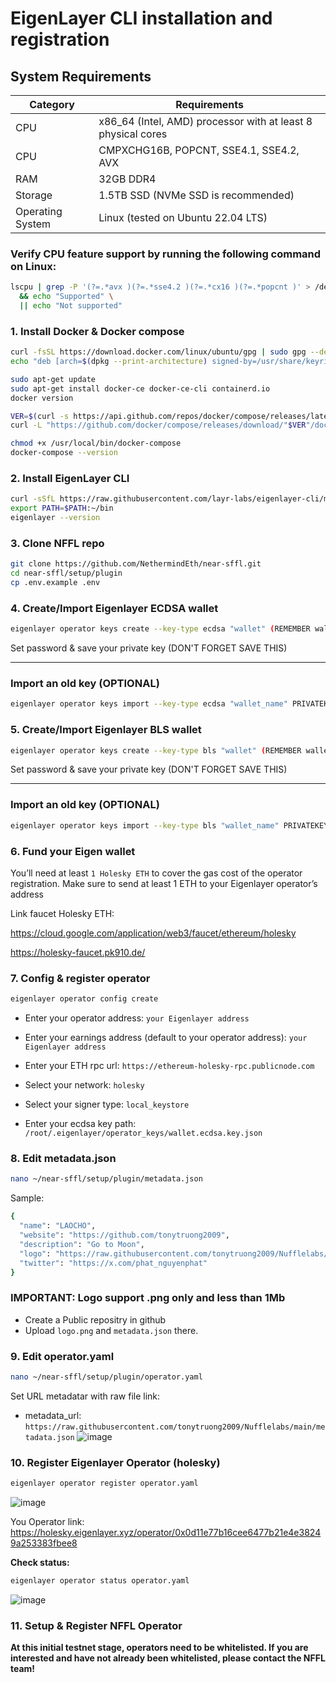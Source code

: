 # EigenLayer CLI installation and registration

## System Requirements
| Category | Requirements |
| ------------ | ------------ |
| CPU | x86_64 (Intel, AMD) processor with at least 8 physical cores |
| CPU | CMPXCHG16B, POPCNT, SSE4.1, SSE4.2, AVX |
| RAM | 32GB DDR4 |
| Storage | 1.5TB SSD (NVMe SSD is recommended) |
| Operating System	 | 	Linux (tested on Ubuntu 22.04 LTS) |

### Verify CPU feature support by running the following command on Linux:
```bash
lscpu | grep -P '(?=.*avx )(?=.*sse4.2 )(?=.*cx16 )(?=.*popcnt )' > /dev/null \
  && echo "Supported" \
  || echo "Not supported"
```


### 1. Install Docker & Docker compose
```bash
curl -fsSL https://download.docker.com/linux/ubuntu/gpg | sudo gpg --dearmor -o /usr/share/keyrings/docker-archive-keyring.gpg
echo "deb [arch=$(dpkg --print-architecture) signed-by=/usr/share/keyrings/docker-archive-keyring.gpg] https://download.docker.com/linux/ubuntu $(lsb_release -cs) stable" | sudo tee /etc/apt/sources.list.d/docker.list > /dev/null

sudo apt-get update
sudo apt-get install docker-ce docker-ce-cli containerd.io
docker version
```
```bash
VER=$(curl -s https://api.github.com/repos/docker/compose/releases/latest | grep tag_name | cut -d '"' -f 4)
curl -L "https://github.com/docker/compose/releases/download/"$VER"/docker-compose-$(uname -s)-$(uname -m)" -o /usr/local/bin/docker-compose

chmod +x /usr/local/bin/docker-compose
docker-compose --version
```


### 2. Install EigenLayer CLI
```bash
curl -sSfL https://raw.githubusercontent.com/layr-labs/eigenlayer-cli/master/scripts/install.sh | sh -s
export PATH=$PATH:~/bin
eigenlayer --version
```


### 3. Clone NFFL repo
```bash
git clone https://github.com/NethermindEth/near-sffl.git
cd near-sffl/setup/plugin
cp .env.example .env
```


### 4. Create/Import Eigenlayer ECDSA wallet
```bash
eigenlayer operator keys create --key-type ecdsa "wallet" (REMEMBER wallet is the name. You can change other name)
```
Set password & save your private key (DON'T FORGET SAVE THIS)

---------------------------

### Import an old key (OPTIONAL)
```bash
eigenlayer operator keys import --key-type ecdsa "wallet_name" PRIVATEKEY (CHANGE PRIVATE BY UR PRIVATE KEY)
```


### 5. Create/Import Eigenlayer BLS wallet
```bash
eigenlayer operator keys create --key-type bls "wallet" (REMEMBER wallet is the name. You can change other name)
```
Set password & save your private key (DON'T FORGET SAVE THIS)

------------------------------

### Import an old key (OPTIONAL)
```bash
eigenlayer operator keys import --key-type bls "wallet_name" PRIVATEKEY (CHANGE PRIVATE BY UR PRIVATE KEY)
```


### 6. Fund your Eigen wallet

You’ll need at least `1 Holesky ETH` 
to cover the gas cost of the operator registration. Make sure to send at least 1 ETH to your Eigenlayer operator’s address

Link faucet Holesky ETH:

https://cloud.google.com/application/web3/faucet/ethereum/holesky

https://holesky-faucet.pk910.de/

 
### 7. Config & register operator
```bash
eigenlayer operator config create
```
- Enter your operator address: `your Eigenlayer address`

- Enter your earnings address (default to your operator address): `your Eigenlayer address`
  
- Enter your ETH rpc url: `https://ethereum-holesky-rpc.publicnode.com`
  
- Select your network: `holesky`
   
- Select your signer type: `local_keystore`
  
- Enter your ecdsa key path: `/root/.eigenlayer/operator_keys/wallet.ecdsa.key.json`


### 8. Edit metadata.json
```bash
nano ~/near-sffl/setup/plugin/metadata.json
```
Sample:
```bash
{
  "name": "LAOCHO",
  "website": "https://github.com/tonytruong2009",
  "description": "Go to Moon",
  "logo": "https://raw.githubusercontent.com/tonytruong2009/Nufflelabs/main/tonytruong2009.png",
  "twitter": "https://x.com/phat_nguyenphat"
}
```
### IMPORTANT: Logo support .png only and less than 1Mb
- Create a Public repositry in github
- Upload `logo.png`
   and `metadata.json`
  there.


### 9. Edit operator.yaml
```bash
nano ~/near-sffl/setup/plugin/operator.yaml
```
Set URL metadatar with raw file link:

- metadata_url:
  `https://raw.githubusercontent.com/tonytruong2009/Nufflelabs/main/metadata.json`
  ![image](https://github.com/user-attachments/assets/197cbfec-4717-4396-a6ae-a8c1ce453bff)


### 10. Register Eigenlayer Operator (holesky)
```bash
eigenlayer operator register operator.yaml
```
![image](https://github.com/user-attachments/assets/cf18089d-4425-4497-b060-0b7891fe244a)

You Operator link:
https://holesky.eigenlayer.xyz/operator/0x0d11e77b16cee6477b21e4e38249a253383fbee8

**Check status:**
```bash
eigenlayer operator status operator.yaml
```

![image](https://github.com/user-attachments/assets/bda55c7e-c53f-4217-aec8-9bedd315f437)


### 11. Setup & Register NFFL Operator

**At this initial testnet stage, operators need to be whitelisted. If you are interested and have not already been whitelisted, please contact the NFFL team!**

 
